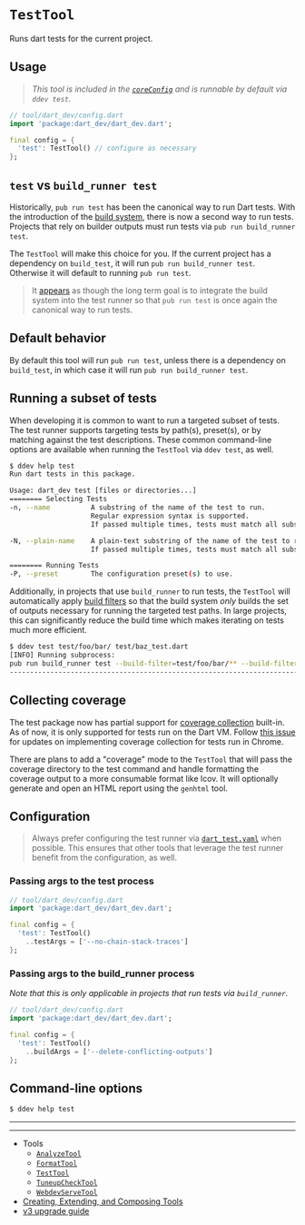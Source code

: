 # `TestTool`

Runs dart tests for the current project.

## Usage

> _This tool is included in the [`coreConfig`][core-config] and is runnable by
> default via `ddev test`._

```dart
// tool/dart_dev/config.dart
import 'package:dart_dev/dart_dev.dart';

final config = {
  'test': TestTool() // configure as necessary
};
```

## `test` vs `build_runner test`

Historically, `pub run test` has been the canonical way to run Dart tests.
With the introduction of the [build system][build-system], there is now a second
way to run tests. Projects that rely on builder outputs must run tests via
`pub run build_runner test`.

The `TestTool` will make this choice for you. If the current project has a
dependency on `build_test`, it will run `pub run build_runner test`. Otherwise
it will default to running `pub run test`.

> It [appears][test-future] as though the long term goal is to integrate the
> build system into the test runner so that `pub run test` is once again the
> canonical way to run tests.

## Default behavior

By default this tool will run `pub run test`, unless there is a dependency on
`build_test`, in which case it will run `pub run build_runner test`.

## Running a subset of tests

When developing it is common to want to run a targeted subset of tests. The test
runner supports targeting tests by path(s), preset(s), or by matching
against the test descriptions. These common command-line options are available
when running the `TestTool` via `ddev test`, as well.

```bash
$ ddev help test
Run dart tests in this package.

Usage: dart_dev test [files or directories...]
======== Selecting Tests
-n, --name          A substring of the name of the test to run.
                    Regular expression syntax is supported.
                    If passed multiple times, tests must match all substrings.

-N, --plain-name    A plain-text substring of the name of the test to run.
                    If passed multiple times, tests must match all substrings.

======== Running Tests
-P, --preset        The configuration preset(s) to use.
```

Additionally, in projects that use `build_runner` to run tests, the `TestTool`
will automatically apply [build filters][build-filters] so that the build system
_only_ builds the set of outputs necessary for running the targeted test paths.
In large projects, this can significantly reduce the build time which makes
iterating on tests much more efficient.

```bash
$ ddev test test/foo/bar/ test/baz_test.dart
[INFO] Running subprocess:
pub run build_runner test --build-filter=test/foo/bar/** --build-filter=test/baz_test.dart.*_test.dart.js --build-filter=test/baz_test.html -- test/foo/bar/ test/baz_test.dart
----------------------------------------------------------------------------
```

## Collecting coverage

The test package now has partial support for [coverage collection][coverage]
built-in. As of now, it is only supported for tests run on the Dart VM. Follow
[this issue][coverage-issue] for updates on implementing coverage collection for
tests run in Chrome.

There are plans to add a "coverage" mode to the `TestTool` that will pass the
coverage directory to the test command and handle formatting the coverage output
to a more consumable format like lcov. It will optionally generate and open an
HTML report using the `genhtml` tool.

## Configuration

> Always prefer configuring the test runner via
> [`dart_test.yaml`][dart-test-yaml] when possible. This ensures that other
> tools that leverage the test runner benefit from the configuration, as well.

### Passing args to the test process

```dart
// tool/dart_dev/config.dart
import 'package:dart_dev/dart_dev.dart';

final config = {
  'test': TestTool()
    ..testArgs = ['--no-chain-stack-traces']
};
```

### Passing args to the build_runner process

_Note that this is only applicable in projects that run tests via
`build_runner`._

```dart
// tool/dart_dev/config.dart
import 'package:dart_dev/dart_dev.dart';

final config = {
  'test': TestTool()
    ..buildArgs = ['--delete-conflicting-outputs']
};
```

## Command-line options

```bash
$ ddev help test
```

[build-filters]: https://github.com/dart-lang/build/blob/master/build_runner/CHANGELOG.md#new-feature-build-filters
[build-system]: https://github.com/dart-lang/build
[core-config]: /lib/src/core_config.dart
[coverage]: https://github.com/dart-lang/test/blob/master/pkgs/test/README.md#collecting-code-coverage
[coverage-issue]: https://github.com/dart-lang/test/issues/36
[dart-test-yaml]: https://github.com/dart-lang/test/blob/master/pkgs/test/doc/configuration.md
[test-future]: https://github.com/dart-lang/build/pull/2415#issuecomment-530114943

---
---

<!-- Table of Contents -->

- Tools
  - [`AnalyzeTool`][analyze-tool]
  - [`FormatTool`][format-tool]
  - [`TestTool`][test-tool]
  - [`TuneupCheckTool`][tuneup-check-tool]
  - [`WebdevServeTool`][webdev-serve-tool]
- [Creating, Extending, and Composing Tools][tool-composition]
- [v3 upgrade guide][v3-upgrade-guide]

<!-- Table of Contents Links -->
[analyze-tool]: /doc/tools/analyze-tool.md
[tuneup-check-tool]: /doc/tools/tuneup-check-tool.md
[dart-function-tool]: /doc/tools/dart-function-tool.md
[format-tool]: /doc/tools/format-tool.md
[process-tool]: /doc/tools/process-tool.md
[test-tool]: /doc/tools/test-tool.md
[webdev-build-tool]: /doc/tools/webdev-build-tool.md
[webdev-serve-tool]: /doc/tools/webdev-serve-tool.md
[tool-composition]: /doc/tool-composition.md
[v3-upgrade-guide]: /doc/v3-upgrade-guide.md
